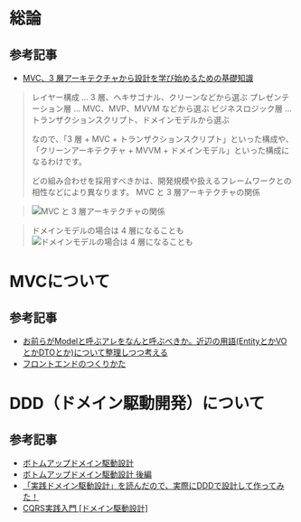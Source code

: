 # 総論
## 参考記事
- [MVC、3 層アーキテクチャから設計を学び始めるための基礎知識](https://qiita.com/os1ma/items/7a229585ebdd8b7d86c2)  
>レイヤー構成 ... 3 層、ヘキサゴナル、クリーンなどから選ぶ
>プレゼンテーション層 ... MVC、MVP、MVVM などから選ぶ
>ビジネスロジック層 ... トランザクションスクリプト、ドメインモデルから選ぶ
>
>なので、「3 層 + MVC + トランザクションスクリプト」といった構成や、「クリーンアーキテクチャ + MVVM + ドメインモデル」といった構成になるわけです。
>
>どの組み合わせを採用すべきかは、開発規模や扱えるフレームワークとの相性などにより異なります。
>MVC と 3 層アーキテクチャの関係

>![MVC と 3 層アーキテクチャの関係](https://qiita-user-contents.imgix.net/https%3A%2F%2Fqiita-image-store.s3.ap-northeast-1.amazonaws.com%2F0%2F216010%2F390519b5-6e5c-0a91-c370-26c3bd5bcc38.png?ixlib=rb-1.2.2&auto=compress%2Cformat&gif-q=60&s=ce2053ed2e837ce05b5709c08ee36e52)

>ドメインモデルの場合は 4 層になることも
>![ドメインモデルの場合は 4 層になることも](https://qiita-user-contents.imgix.net/https%3A%2F%2Fqiita-image-store.s3.ap-northeast-1.amazonaws.com%2F0%2F216010%2F7dbd36a4-8083-c73c-d976-35a6105aaede.png?ixlib=rb-1.2.2&auto=compress%2Cformat&gif-q=60&w=1400&fit=max&s=cca9cf6135f1bde5d1581b7063a9cb71)

# MVCについて
## 参考記事
- [お前らがModelと呼ぶアレをなんと呼ぶべきか。近辺の用語(EntityとかVOとかDTOとか)について整理しつつ考える](https://qiita.com/takasek/items/70ab5a61756ee620aee6)  
- [フロントエンドのつくりかた](https://nrslib.com/how-to-make-front-end/)  


# DDD（ドメイン駆動開発）について
## 参考記事
- [ボトムアップドメイン駆動設計](https://nrslib.com/bottomup-ddd/)  
- [ボトムアップドメイン駆動設計 後編](https://nrslib.com/bottomup-ddd-2/)  
- [「実践ドメイン駆動設計」を読んだので、実際にDDDで設計して作ってみた！](https://qiita.com/APPLE4869/items/d210ddc2cb1bfeea9338)  
- [CQRS実践入門 [ドメイン駆動設計]](https://little-hands.hatenablog.com/entry/2019/12/02/cqrs)  
